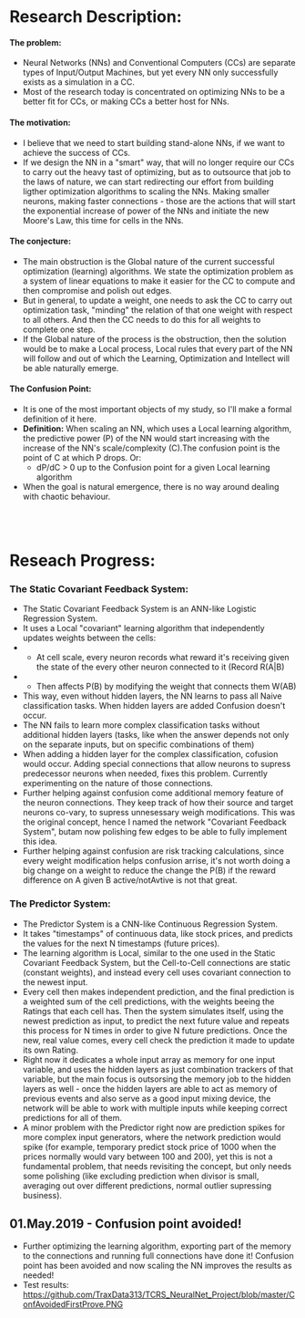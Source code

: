 # Research Description:
#### The problem:
- Neural Networks (NNs) and Conventional Computers (CCs) are separate types of Input/Output Machines, but yet every NN only successfully exists as a simulation in a CC.
- Most of the research today is concentrated on optimizing NNs to be a better fit for CCs, or making CCs a better host for NNs.

#### The motivation:
- I believe that we need to start building stand-alone NNs, if we want to achieve the success of CCs.
- If we design the NN in a "smart" way, that will no longer require our CCs to carry out the heavy tast of optimizing, but as to outsource that job to the laws of nature, we can start redirecting our effort from building ligther optimization algorithms to scaling the NNs. Making smaller neurons, making faster connections - those are the actions that will start the exponential increase of power of the NNs and initiate the new Moore's Law, this time for cells in the NNs.

#### The conjecture:
- The main obstruction is the Global nature of the current successful optimization (learning) algorithms. We state the optimization problem as a system of linear equations to make it easier for the CC to compute and then compromise and polish out edges.
- But in general, to update a weight, one needs to ask the CC to carry out optimization task, "minding" the relation of that one weight with respect to all others. And then the CC needs to do this for all weights to complete one step.
- If the Global nature of the process is the obstruction, then the solution would be to make a Local process, Local rules that every part of the NN will follow and out of which the Learning, Optimization and Intellect will be able naturally emerge.

#### The Confusion Point:
- It is one of the most important objects of my study, so I'll make a formal definition of it here.
- <b>Definition:</b> When scaling an NN, which uses a Local learning algorithm, the predictive power (P) of the NN would start increasing with the increase of the NN's scale/complexity (C).The confusion point is the point of C at which P drops. Or:
    - dP/dC > 0 up to the Confusion point for a given Local learning algorithm
- When the goal is natural emergence, there is no way around dealing with chaotic behaviour.

<br><br>
# Reseach Progress:
### The Static Covariant Feedback System</b>:
- The Static Covariant Feedback System is an ANN-like Logistic Regression System.
- It uses a Local "covariant" learning algorithm that independently updates weights between the cells:
- - At cell scale, every neuron records what reward it's receiving given the state of the every other neuron connected to it (Record R(A|B)
- - Then affects P(B) by modifying the weight that connects them W(AB)
- This way, even without hidden layers, the NN learns to pass all Naive classification tasks. When hidden layers are added Confusion doesn't occur.
- The NN fails to learn more complex classification tasks without additional hidden layers (tasks, like when the answer depends not only on the separate inputs, but on specific combinations of them)
- When adding a hidden layer for the complex classification, cofusion would occur. Adding special connections that allow neurons to supress predecessor neurons when needed, fixes this problem. Currently experimenting on the nature of those connections.
- Further helping against confusion come additional memory feature of the neuron connections. They keep track of how their source and target neurons co-vary, to supress unnesessary weigh modifications. This was the original concept, hence I named the network "Covariant Feedback System", butam now polishing few edges to be able to fully implement this idea.
- Further helping against confusion are risk tracking calculations, since every weight modification helps confusion arrise, it's not worth doing a big change on a weight to reduce the change the P(B) if the reward difference on A given B active/notAvtive is not that great.


### The Predictor System:
- The Predictor System is a CNN-like Continuous Regression System.
- It takes "timestamps" of continuous data, like stock prices, and predicts the values for the next N timestamps (future prices).
- The learning algorithm is Local, similar to the one used in the Static Covariant Feedback System, but the Cell-to-Cell connections are static (constant weights), and instead every cell uses covariant connection to the newest input.
- Every cell then makes independent prediction, and the final prediction is a weighted sum of the cell predictions, with the weights beeing the Ratings that each cell has. Then the system simulates itself, using the newest prediction as input, to predict the next future value and repeats this process for N times in order to give N future predictions. Once the new, real value comes, every cell check the prediction it made to update its own Rating.
- Right now it dedicates a whole input array as memory for one input variable, and uses the hidden layers as just combination trackers of that variable, but the main focus is outsorsing the memory job to the hidden layers as well - once the hidden layers are able to act as memory of previous events and also serve as a good input mixing device, the network will be able to work with multiple inputs while keeping correct predictions for all of them.
- A minor problem with the Predictor right now are prediction spikes for more complex input generators, where the network prediction would spike (for example, temporary predict stock price of 1000 when the prices normally would vary between 100 and 200), yet this is not a fundamental problem, that needs revisiting the concept, but only needs some polishing (like excluding prediction when divisor is small, averaging out over different predictions, normal outlier supressing business).


## 01.May.2019 - Confusion point avoided!
- Further optimizing the learning algorithm, exporting part of the memory to the connections and running full connections have done it! Confusion point has been avoided and now scaling the NN improves the results as needed!
- Test results: https://github.com/TraxData313/TCRS_NeuralNet_Project/blob/master/ConfAvoidedFirstProve.PNG
